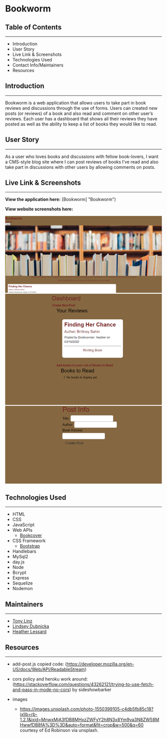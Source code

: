 # Bookworm

## Table of Contents
--------------------

* Introduction
* User Story
* Live Link & Screenshots
* Technologies Used
* Contact Info/Maintainers
* Resources

## Introduction
---------------
Bookworm is a web application that allows users to take part in book reviews and discussions through the use of forms. 
Users can created new posts (or reviews) of a book and also read and comment on other user’s reviews. 
Each user has a dashboard that shows all their reviews they have posted as well as the ability to keep a list of books they would like to read.



## User Story
-------------

As a user who loves books and discussions with fellow book-lovers, I want a CMS-style blog site where I can post reviews of books I’ve read and also take part in discussions with other users by allowing comments on posts.



## Live Link & Screenshots
--------------------------

**View the application here:** [Bookworm] <deployed link here> "Bookworm")

**View website screenshots here:**

![Bookworm-main-page](/public/images/Main-page.png "Main Page")
![Bookworm-dashboard](/public/images/Dashboard.png "Dashboard Page")
![Bookworm-create-post-page](/public/images/Create-post.png "Create Post Page")


## Technologies Used
--------------------

* HTML
* CSS
* JavaScript
* Web APIs
    * [Bookcover](https://github.com/w3slley/bookcover-api "Bookcover API")
* CSS Framework
    * [Bootstrap](https://getbootstrap.com/docs/5.1/)
* Handlebars
* MySql2
* day.js
* Node
* Bcrypt
* Express
* Sequelize
* Nodemon

## Maintainers
---------------

* [Tony Linz](https://github.com/alinz07)
* [Lindsey Dubnicka](https://github.com/lindseymiller2567)
* [Heather Lessard](https://github.com/Hmlessard/)

## Resources
---------------
* add-post.js copied code: (https://developer.mozilla.org/en-US/docs/Web/API/ReadableStream)

* cors policy and heroku work around: (https://stackoverflow.com/questions/43262121/trying-to-use-fetch-and-pass-in-mode-no-cors) by sideshowbarker

* images
    * https://images.unsplash.com/photo-1550399105-c4db5fb85c18?ixlib=rb-1.2.1&ixid=MnwxMjA3fDB8MHxzZWFyY2h8N3x8Ym9va3N8ZW58MHwwfDB8fA%3D%3D&auto=format&fit=crop&w=500&q=60 courtesy of Ed Robinson via unsplash.